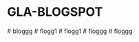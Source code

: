# GLA-BLOGSPOT
 
#   b l o g g g  
 #   f l o g g 1  
 #   f l o g g 1  
 #   f l o g g g  
 #   f l o g g g  
 